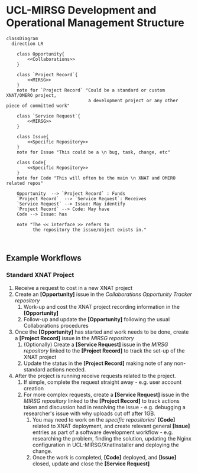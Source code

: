 # UCL-MIRSG Development and Operational Management Structure

```mermaid
classDiagram
  direction LR

    class Opportunity{
        <<Collaborations>>
    }
    
    class `Project Record`{
        <<MIRSG>> 
    }
    note for `Project Record` "Could be a standard or custom XNAT/OMERO project, 
                               a development project or any other piece of committed work"
    
    class `Service Request`{
        <<MIRSG>> 
    }

    class Issue{
        <<Specific Repository>> 
    }
    note for Issue "This could be a \n bug, task, change, etc"

    class Code{
        <<Specific Repository>> 
    }
    note for Code "This will often be the main \n XNAT and OMERO related repos"

    Opportunity  --> `Project Record` : Funds
    `Project Record`  --> `Service Request`: Receives
    `Service Request` --> Issue: May identify
    `Project Record` --> Code: May have
    Code --> Issue: has

    note "The << interface >> refers to 
          the repository the issue/object exists in."



```

## Example Workflows

### Standard XNAT Project

1. Receive a request to cost in a new XNAT project
2. Create an **[Opportunity]** issue in the *Collaborations Opportunity Tracker repository*
   1. Work-up and cost the XNAT project recording information in the **[Opportunity]**
   2. Follow-up and update the **[Opportunity]** following the usual Collaborations procedures
3. Once the **[Opportunity]** has started and work needs to be done, create a **[Project Record]** issue in the *MIRSG repository*
   1. (Optionally) Create a **[Service Request]** issue in the *MIRSG repository* linked to the **[Project Record]** to track the set-up of the XNAT project
   2. Update the status in the **[Project Record]** making note of any non-standard actions needed.
4. After the project is running receive requests related to the project.
   1. If simple, complete the request straight away - e.g. user account creation
   2. For more complex requests, create a **[Service Request]** issue in the *MIRSG repository* linked to the **[Project Record]** to track actions taken and discussion had in resolving the issue - e.g. debugging a researcher's issue with why uploads cut off after 1GB.
      1. You may need to work on the *specific repositories*' **[Code]** related to XNAT deployment, and create relevant general **[Issue]** entries as part of a software development workflow - e.g. researching the problem, finding the solution, updating the Nginx configuration in UCL-MIRSG/XnatInstaller and deploying the change.
      2. Once the work is completed, **[Code]** deployed, and **[Issue]** closed, update and close the **[Service Request]**